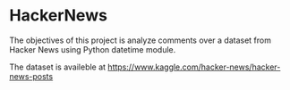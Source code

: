 # HackerNews
The objectives of this project is analyze comments over a dataset from Hacker News using Python datetime module.

The dataset is availeble at https://www.kaggle.com/hacker-news/hacker-news-posts
